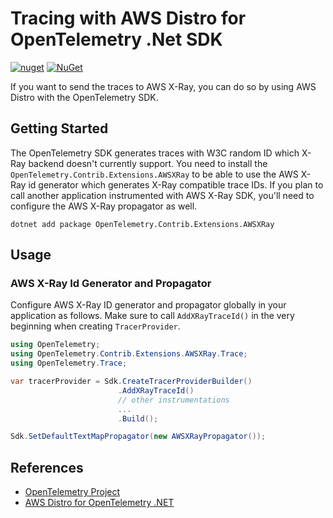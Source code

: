 # Tracing with AWS Distro for OpenTelemetry .Net SDK

[![nuget](https://img.shields.io/nuget/v/OpenTelemetry.Contrib.Extensions.AWSXRay.svg)](https://www.nuget.org/packages/OpenTelemetry.Contrib.Extensions.AWSXRay)
[![NuGet](https://img.shields.io/nuget/dt/OpenTelemetry.Contrib.Extensions.AWSXRay.svg)](https://www.nuget.org/packages/OpenTelemetry.Contrib.Extensions.AWSXRay)

If you want to send the traces to AWS X-Ray, you can do so
by using AWS Distro with the OpenTelemetry SDK.

## Getting Started

The OpenTelemetry SDK generates traces with W3C random ID which X-Ray
backend doesn't currently support. You need to install the
`OpenTelemetry.Contrib.Extensions.AWSXRay` to be able to use the
AWS X-Ray id generator which generates X-Ray compatible trace IDs.
If you plan to call another application instrumented with AWS X-Ray SDK,
you'll need to configure the AWS X-Ray propagator as well.

```shell
dotnet add package OpenTelemetry.Contrib.Extensions.AWSXRay
```

## Usage

### AWS X-Ray Id Generator and Propagator

Configure AWS X-Ray ID generator and propagator globally in your
application as follows. Make sure to call `AddXRayTraceId()` in the
very beginning when creating `TracerProvider`.

```csharp
using OpenTelemetry;
using OpenTelemetry.Contrib.Extensions.AWSXRay.Trace;
using OpenTelemetry.Trace;

var tracerProvider = Sdk.CreateTracerProviderBuilder()
                        .AddXRayTraceId()
                        // other instrumentations
                        ...
                        .Build();

Sdk.SetDefaultTextMapPropagator(new AWSXRayPropagator());
```

## References

- [OpenTelemetry Project](https://opentelemetry.io/)
- [AWS Distro for OpenTelemetry .NET](https://aws-otel.github.io/docs/getting-started/dotnet-sdk)

